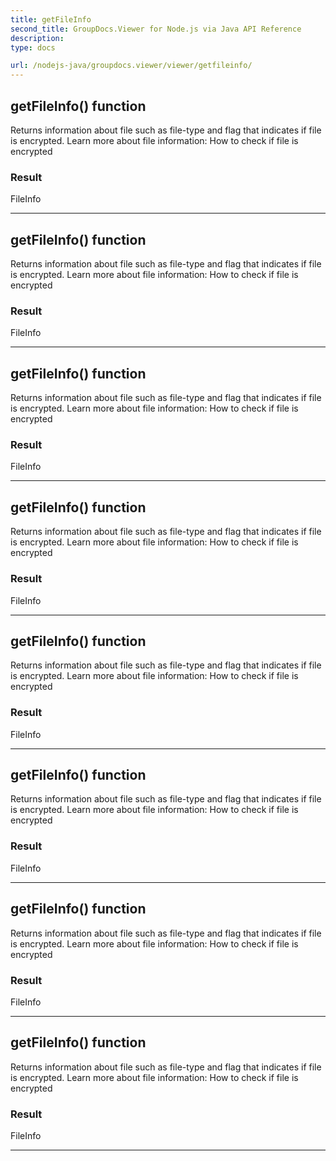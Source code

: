 ```yaml
---
title: getFileInfo
second_title: GroupDocs.Viewer for Node.js via Java API Reference
description: 
type: docs

url: /nodejs-java/groupdocs.viewer/viewer/getfileinfo/
---
```


## getFileInfo()  function
Returns information about file such as file-type and flag that indicates if file is encrypted.
 Learn more about file information: How to check if file is encrypted

### Result
FileInfo


---


## getFileInfo()  function
Returns information about file such as file-type and flag that indicates if file is encrypted.
 Learn more about file information: How to check if file is encrypted

### Result
FileInfo


---


## getFileInfo()  function
Returns information about file such as file-type and flag that indicates if file is encrypted.
 Learn more about file information: How to check if file is encrypted

### Result
FileInfo


---


## getFileInfo()  function
Returns information about file such as file-type and flag that indicates if file is encrypted.
 Learn more about file information: How to check if file is encrypted

### Result
FileInfo


---


## getFileInfo()  function
Returns information about file such as file-type and flag that indicates if file is encrypted.
 Learn more about file information: How to check if file is encrypted

### Result
FileInfo


---


## getFileInfo()  function
Returns information about file such as file-type and flag that indicates if file is encrypted.
 Learn more about file information: How to check if file is encrypted

### Result
FileInfo


---


## getFileInfo()  function
Returns information about file such as file-type and flag that indicates if file is encrypted.
 Learn more about file information: How to check if file is encrypted

### Result
FileInfo


---


## getFileInfo()  function
Returns information about file such as file-type and flag that indicates if file is encrypted.
 Learn more about file information: How to check if file is encrypted

### Result
FileInfo


---


